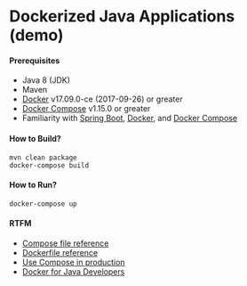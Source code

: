 
# Dockerized Java Applications (demo)



#### Prerequisites

* Java 8 (JDK)
* Maven
* [Docker](https://docs.docker.com/engine/installation/) v17.09.0-ce (2017-09-26) or greater
* [Docker Compose](https://docs.docker.com/compose/install/) v1.15.0 or greater
* Familiarity with [Spring Boot](https://projects.spring.io/spring-boot/), [Docker](https://docs.docker.com/engine/docker-overview/), and [Docker Compose](https://docs.docker.com/compose/overview/)    

#### How to Build?

```
mvn clean package
docker-compose build
```

#### How to Run? 

```
docker-compose up
```

#### RTFM

* [Compose file reference](https://docs.docker.com/compose/compose-file/)
* [Dockerfile reference](https://docs.docker.com/engine/reference/builder/)
* [Use Compose in production](https://docs.docker.com/compose/production/)
* [Docker for Java Developers](https://github.com/docker/labs/tree/master/developer-tools/java/)
